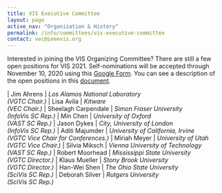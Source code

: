 ```yaml
---
title: VIS Executive Committee
layout: page
active_nav: "Organization & History"
permalink: /info/committees/vis-executive-committee
contact: vec@ieeevis.org
---
```


Interested in joining the VIS Organizing Committee? There are still a few open positions for VIS 2021. Self-nominations will be accepted through November 10, 2020 using this [Google Form](https://docs.google.com/forms/d/e/1FAIpQLSd326i-v6ayCEujtB4Ywj7sbJU7REV1m9W8ziQBxTG9uikfVg/viewform?usp=sf_link). You can see a description of the open positions in this [document](https://docs.google.com/document/d/1n7eRKEwrDEcrsFT85GbRWKJSovcHekHVa8r0T0wwYGY/edit?usp=sharing). 

| Jim Ahrens | *Los Alamos National Laboratory<br>(VGTC Chair.)*
| Lisa Avila | *Kitware<br>(VEC Chair.)*
| Sheelagh Carpendale | *Simon Fraser University<br>(InfoVis SC Rep.)*
| Min Chen | *University of Oxford<br>(VAST SC Rep.)*
| Jason Dykes | *City, University of London<br>(InfoVis SC Rep.)*
| Aditi Majumder | *University of California, Irvine<br>(VGTC Vice Chair for Conferences.)*
| Miriah Meyer | *University of Utah<br>(VGTC Vice Chair.)*
| Silvia Miksch | *Vienna University of Technology<br>(VAST SC Rep.)*
| Robert Moorhead | *Mississippi State University<br>(VGTC Director.)*
| Klaus Mueller | *Stony Brook University<br>(VGTC Director.)*
| Han-Wei Shen | *The Ohio State University<br>(SciVis SC Rep.)*
| Deborah Silver | *Rutgers University<br>(SciVis SC Rep.)*
